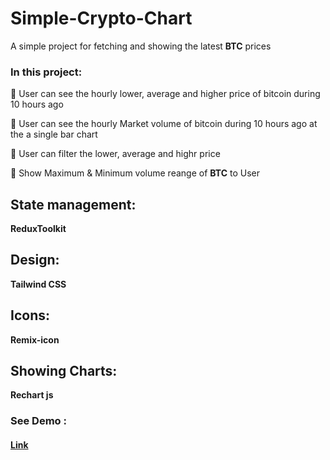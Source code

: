 # Simple-Crypto-Chart

A simple project for fetching and showing the latest **BTC** prices


### In this project:

💢 User can see the hourly lower, average and higher price of bitcoin during 10 hours ago

💢 User can see the hourly Market volume of bitcoin during 10 hours ago at the a single bar chart

💢 User can filter the lower, average and highr price

💢 Show Maximum & Minimum volume reange of **BTC** to User

## State management:
**ReduxToolkit**

## Design:
**Tailwind CSS** 

## Icons:
**Remix-icon**

## Showing Charts:
**Rechart js**


### See Demo :
#### [Link](https://crypto-bar-chart.vercel.app/)
